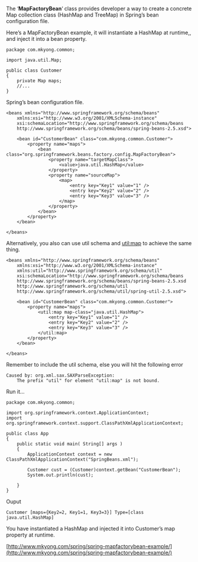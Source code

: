 The ‘**MapFactoryBean**‘ class provides developer a way to create a concrete Map collection class (HashMap and TreeMap) in Spring’s bean configuration file.

Here’s a MapFactoryBean example, it will instantiate a HashMap at runtime,, and inject it into a bean property.

    package com.mkyong.common;

    import java.util.Map;

    public class Customer
    {
    	private Map maps;
    	//...
    }

Spring’s bean configuration file.

    <beans xmlns="http://www.springframework.org/schema/beans"
    	xmlns:xsi="http://www.w3.org/2001/XMLSchema-instance"
    	xsi:schemaLocation="http://www.springframework.org/schema/beans
    	http://www.springframework.org/schema/beans/spring-beans-2.5.xsd">

    	<bean id="CustomerBean" class="com.mkyong.common.Customer">
    		<property name="maps">
    			<bean class="org.springframework.beans.factory.config.MapFactoryBean">
    				<property name="targetMapClass">
    					<value>java.util.HashMap</value>
    				</property>
    				<property name="sourceMap">
    					<map>
    						<entry key="Key1" value="1" />
    						<entry key="Key2" value="2" />
    						<entry key="Key3" value="3" />
    					</map>
    				</property>
    			</bean>
    		</property>
    	</bean>

    </beans>

Alternatively, you also can use util schema and <util:map> to achieve the same thing.

    <beans xmlns="http://www.springframework.org/schema/beans"
    	xmlns:xsi="http://www.w3.org/2001/XMLSchema-instance"
    	xmlns:util="http://www.springframework.org/schema/util"
    	xsi:schemaLocation="http://www.springframework.org/schema/beans
    	http://www.springframework.org/schema/beans/spring-beans-2.5.xsd
    	http://www.springframework.org/schema/util
    	http://www.springframework.org/schema/util/spring-util-2.5.xsd">

    	<bean id="CustomerBean" class="com.mkyong.common.Customer">
    		<property name="maps">
    			<util:map map-class="java.util.HashMap">
    				<entry key="Key1" value="1" />
    				<entry key="Key2" value="2" />
    				<entry key="Key3" value="3" />
    			</util:map>
    		</property>
    	</bean>

    </beans>

Remember to include the util schema, else you will hit the following error

    Caused by: org.xml.sax.SAXParseException:
    	The prefix "util" for element "util:map" is not bound.

Run it…

    package com.mkyong.common;

    import org.springframework.context.ApplicationContext;
    import org.springframework.context.support.ClassPathXmlApplicationContext;

    public class App
    {
        public static void main( String[] args )
        {
        	ApplicationContext context = new ClassPathXmlApplicationContext("SpringBeans.xml");

        	Customer cust = (Customer)context.getBean("CustomerBean");
        	System.out.println(cust);

        }
    }

Ouput

    Customer [maps={Key2=2, Key1=1, Key3=3}] Type=[class java.util.HashMap]

You have instantiated a HashMap and injected it into Customer’s map property at runtime.

[http://www.mkyong.com/spring/spring-mapfactorybean-example/](http://www.mkyong.com/spring/spring-mapfactorybean-example/)
